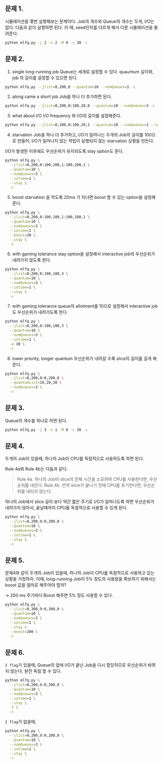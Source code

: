 ## 문제 1. 
시뮬레이션을 몇번 실행해보는 문제이다. 
Job의 개수와 Queue의 개수는 두개, I/O는 없다. 
다음과 같이 실행하면 된다. 이 때, seed인자를 다르게 해서 다른 시뮬레이션을 돌려준다.

```bash
python mlfq.py -j 2 -n 2 -M 0 -s 30 -c
```

## 문제 2. 
1. single long-running job
Queue는 세개로 설정할 수 있다. 
quauntum 길이와, job 의 길이를 설정할 수 있으면 된다.

```bash
python mlfq.py --jlist=0,200,0 --quantum=10 --numQueues=3 -c
```

2. along came a short job
Job을 하나 더 추가하면 된다. 
```bash
python mlfq.py --jlist=0,200,0:100,20,0 --quantum=10 --numQueues=3 -c
```

3. what about I/O
I/O frequency 와 I/O의 길이를 설정해준다. 
```bash
python mlfq.py --jlist=0,200,0:100,20,1 --quantum=10 --numQueues=3 --iotime=3 -c
```

4. starvation
Job을 하나 더 추가하고, I/O가 일어나는 두개의 Job의 길이를 100으로 만들어,
I/O가 일어나지 않는 작업이 실행되지 않는 starvation 상황을 만든다. 

I/O가 발생한 이후에도 우선순위가 유지되도록 stay option도 준다.

```bash
python mlfq.py \
  --jlist=0,200,0:100,200,1:100,200,1 \
  --quantum=10 \
  --numQueues=3 \
  --iotime=1 \
  --stay \
  -c
```

5. boost
starvation 을 막도록 20ms 가 지나면 boost 할 수 있는 option을 설정해준다.

```bash
python mlfq.py \
  --jlist=0,200,0:100,100,1:100,100,1 \
  --quantum=10 \
  --numQueues=3 \
  --iotime=1 \
  --boost=20 \
  --stay \
  -c
```

6. with gaming tolerance
stay option을 설정해서 interactive job의 우선순위가 내려가지 않도록 한다. 

```bash
python mlfq.py \
  --jlist=0,200,0:100,100,3 \
  --quantum=10 \
  --numQueues=3 \
  --iotime=1 \
  --stay \
  -c
```

7. with gaming tolerance
queue의 allotment를 10으로 설정해서 interactive job도 우선순위가 내려가도록 한다. 

```bash
python mlfq.py \
  --jlist=0,200,0:100,100,3 \
  --quantum=10 \
  --numQueues=3 \
  --iotime=1 \
  -a 10 \
  -c
```

8. lower priority, longer quantum
우선순위가 내려갈 수록 slice의 길이를 길게 해준다. 

```bash
python mlfq.py \
  --jlist=0,200,0:0,200,0 \
  --quantumList=10,20,30 \
  --numQueues=3 \
  -c
```


## 문제 3. 
Queue의 개수를 하나로 하면 된다. 
```bash
python mlfq.py -j 3 -n 1 -M 0 -s 30 -c
```

## 문제 4. 
두개의 Job이 있을때, 하나의 Job이 CPU를 독점적으로 사용하도록 하면 된다.

Rule 4a와 Rule 4b는 다음과 같다.
> Rule 4a. 하나의 Job이 slice의 전체 시간을 소모하여 CPU를 사용한다면, 우선순위를 내린다. 
> Rule 4b. 만약 slice가 끝나기 전에 CPU를 포기한다면, 우선순위를 내리지 않는다.

하나의 Job에서 slice 길이 보다 약간 짧은 주기로 I/O가 일어나도록 하면 우선순위가 내려가지 않아서,
끝날때까지 CPU를 독점적으로 사용할 수 있게 된다. 

```bash
python mlfq.py \
  --jlist=0,200,9:0,200,0 \
  --quantum=10 \
  --numQueues=3 \
  --iotime=1 \
  --stay \
  -c
```

## 문제 5. 
문제4와 같이 두개의 Job이 있을때, 하나의 Job이 CPU를 독점적으로 사용하고 있는 상황을 가정하자. 
이때, long-running Job이 5% 정도의 사용량을 확보하기 위해서는 boost 값을 얼마로 해주어야 할까?

-> 200 ms 주기마다 Boost 해주면 5% 정도 사용할 수 있다. 

```bash
python mlfq.py \
  --jlist=0,300,9:0,300,0 \
  --quantum=10 \
  --numQueues=3 \
  --iotime=1 \
  --stay \
  --boost=200 \
  -c
```

## 문제 6. 

`I flag`가 있을때, Queue의 앞에 I/O가 끝난 Job을 다시 할당하므로 우선순위가 바뀌지 않는다.
완전 독점 할 수 있다. 

```bash
python mlfq.py \
  --jlist=0,200,9:0,200,0 \
  --quantum=10 \
  --numQueues=3 \
  --iotime=1 \
  --stay \
  -I \
  -c
```

`I flag`가 없을때,
```bash
python mlfq.py \
  --jlist=0,200,9:0,200,0 \
  --quantum=10 \
  --numQueues=3 \
  --iotime=1 \
  --stay \
  -c
```
